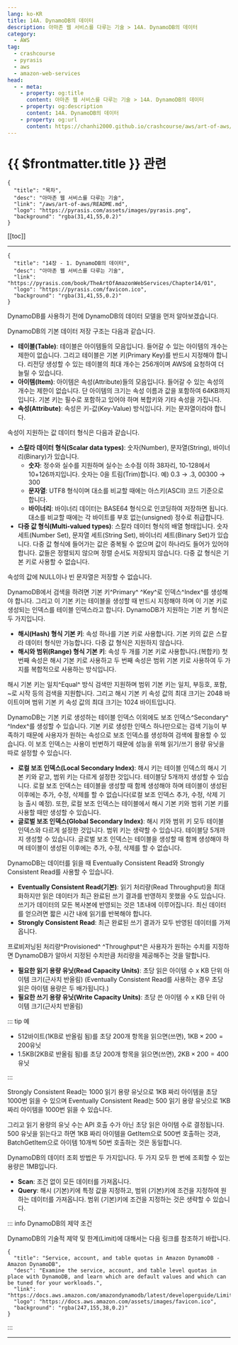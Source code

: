 ```yaml
---
lang: ko-KR
title: 14A. DynamoDB의 데이터
description: 아마존 웹 서비스를 다루는 기술 > 14A. DynamoDB의 데이터
category:
  - AWS
tag: 
  - crashcourse
  - pyrasis
  - aws 
  - amazon-web-services
head:
  - - meta:
    - property: og:title
      content: 아마존 웹 서비스를 다루는 기술 > 14A. DynamoDB의 데이터
    - property: og:description
      content: 14A. DynamoDB의 데이터
    - property: og:url
      content: https://chanhi2000.github.io/crashcourse/aws/art-of-aws/14A.html
---
```


# {{ $frontmatter.title }} 관련

```component VPCard
{
  "title": "목차",
  "desc": "아마존 웹 서비스를 다루는 기술",
  "link": "/aws/art-of-aws/README.md",
  "logo": "https://pyrasis.com/assets/images/pyrasis.png",
  "background": "rgba(31,41,55,0.2)"
}
```

[[toc]]

---

```component VPCard
{
  "title": "14장 - 1. DynamoDB의 데이터",
  "desc": "아마존 웹 서비스를 다루는 기술",
  "link": "https://pyrasis.com/book/TheArtOfAmazonWebServices/Chapter14/01",
  "logo": "https://pyrasis.com/favicon.ico",
  "background": "rgba(31,41,55,0.2)"
}
```

DynamoDB를 사용하기 전에 DynamoDB의 데이터 모델을 먼저 알아보겠습니다.

DynamoDB의 기본 데이터 저장 구조는 다음과 같습니다.

- **테이블(Table)**: 테이블은 아이템들의 모음입니다. 들어갈 수 있는 아이템의 개수는 제한이 없습니다. 그리고 테이블은 기본 키(Primary Key)를 반드시 지정해야 합니다. 리전당 생성할 수 있는 테이블의 최대 개수는 256개이며 AWS에 요청하여 더 늘릴 수 있습니다.
- **아이템(Item)**: 아이템은 속성(Attribute)들의 모음입니다. 들어갈 수 있는 속성의 개수는 제한이 없습니다. 단 아이템의 크기는 속성 이름과 값을 포함하여 64KB까지입니다. 기본 키는 필수로 포함하고 있어야 하며 복합키와 기타 속성을 가집니다.
- **속성(Attribute)**: 속성은 키-값(Key-Value) 방식입니다. 키는 문자열이라야 합니다.

속성이 지원하는 값 데이터 형식은 다음과 같습니다.

- **스칼라 데이터 형식(Scalar data types)**: 숫자(Number), 문자열(String), 바이너리(Binary)가 있습니다.<!-- -->
  - **숫자**: 정수와 실수를 지원하며 실수는 소수점 이하 38자리, 10-128에서 10+126까지입니다. 숫자는 0을 트림(Trim)합니다. 예) 0.3 → .3, 00300 → 300
  - **문자열**: UTF8 형식이며 대소를 비교할 때에는 아스키(ASCII) 코드 기준으로 합니다.
  - **바이너리**: 바이너리 데이터는 BASE64 형식으로 인코딩하여 저장하면 됩니다. 대소를 비교할 때에는 각 바이트를 부호 없는(unsigned) 정수로 취급합니다.
- **다중 값 형식(Multi-valued types)**: 스칼라 데이터 형식의 배열 형태입니다. 숫자 세트(Number Set), 문자열 세트(String Set), 바이너리 세트(Binary Set)가 있습니다. 다중 값 형식에 들어가는 값은 중복될 수 없으며 값이 하나라도 들어가 있어야 합니다. 값들은 정렬되지 않으며 정렬 순서도 저장되지 않습니다. 다중 값 형식은 기본 키로 사용할 수 없습니다.

속성의 값에 NULL이나 빈 문자열은 저장할 수 없습니다.

DynamoDB에서 검색을 하려면 기본 키^Primary^ ^Key^로 인덱스^Index^를 생성해야 합니다. 그리고 이 기본 키는 테이블을 생성할 때 반드시 지정해야 하며 이 기본 키로 생성되는 인덱스를 테이블 인덱스라고 합니다. DynamoDB가 지원하는 기본 키 형식은 두 가지입니다.

- **해시(Hash) 형식 기본 키**: 속성 하나를 기본 키로 사용합니다. 기본 키의 값은 스칼라 데이터 형식만 가능합니다. 다중 값 형식은 지원하지 않습니다.
- **해시와 범위(Range) 형식 기본 키**: 속성 두 개를 기본 키로 사용합니다.(복합키) 첫 번째 속성은 해시 기본 키로 사용하고 두 번째 속성은 범위 기본 키로 사용하여 두 가지를 복합적으로 사용하는 방식입니다.

해시 기본 키는 일치^Equal^ 방식 검색만 지원하며 범위 기본 키는 일치, 부등호, 포함, ~로 시작 등의 검색을 지원합니다. 그리고 해시 기본 키 속성 값의 최대 크기는 2048 바이트이며 범위 기본 키 속성 값의 최대 크기는 1024 바이트입니다.

DynamoDB는 기본 키로 생성하는 테이블 인덱스 이외에도 보조 인덱스^Secondary^ ^Index^를 생성할 수 있습니다. 기본 키로 생성한 인덱스 하나만으로는 검색 기능이 부족하기 때문에 사용자가 원하는 속성으로 보조 인덱스를 생성하여 검색에 활용할 수 있습니다. 이 보조 인덱스는 사용이 빈번하기 때문에 성능을 위해 읽기/쓰기 용량 유닛을 따로 설정할 수 있습니다.

- **로컬 보조 인덱스(Local Secondary Index)**: 해시 키는 테이블 인덱스의 해시 기본 키와 같고, 범위 키는 다르게 설정한 것입니다. 테이블당 5개까지 생성할 수 있습니다. 로컬 보조 인덱스는 테이블을 생성할 때 함께 생성해야 하며 테이블이 생성된 이후에는 추가, 수정, 삭제를 할 수 없습니다(로컬 보조 인덱스 추가, 수정, 삭제 기능 출시 예정). 또한, 로컬 보조 인덱스는 테이블에서 해시 기본 키와 범위 기본 키를 사용할 때만 생성할 수 있습니다.
- **글로벌 보조 인덱스(Global Secondary Index)**: 해시 키와 범위 키 모두 테이블 인덱스와 다르게 설정한 것입니다. 범위 키는 생략할 수 있습니다. 테이블당 5개까지 생성할 수 있습니다. 글로벌 보조 인덱스는 테이블을 생성할 때 함께 생성해야 하며 테이블이 생성된 이후에는 추가, 수정, 삭제를 할 수 없습니다.

DynamoDB는 데이터를 읽을 때 Eventually Consistent Read와 Strongly Consistent Read를 사용할 수 있습니다.

- **Eventually Consistent Read(기본)**: 읽기 처리량(Read Throughput)을 최대화하지만 읽은 데이터가 최근 완료된 쓰기 결과를 반영하지 못했을 수도 있습니다. 쓰기가 데이터의 모든 복사본에 반영되는 것은 1초내에 이루어집니다. 최신 데이터를 얻으려면 짧은 시간 내에 읽기를 반복해야 합니다.
- **Strongly Consistent Read**: 최근 완료된 쓰기 결과가 모두 반영된 데이터를 가져옵니다.

프로비저닝된 처리량^Provisioned^ ^Throughput^은 사용자가 원하는 수치를 지정하면 DynamoDB가 알아서 지정된 수치만큼 처리량을 제공해주는 것을 말합니다.

- **필요한 읽기 용량 유닛(Read Capacity Units)**: 초당 읽은 아이템 수 x KB 단위 아이템 크기(근사치 반올림) (Eventually Consistent Read를 사용하는 경우 초당 읽은 아이템 용량은 두 배가됩니다.)
- **필요한 쓰기 용량 유닛(Write Capacity Units)**: 초당 쓴 아이템 수 x KB 단위 아이템 크기(근사치 반올림)

::: tip 예

- 512바이트(1KB로 반올림 됨)를 초당 $200$개 항목을 읽으면(쓰면), $1\text{KB}\times{200}=200\text{유닛}$
- 1.5KB(2KB로 반올림 됨)를 초당 $200$개 항목을 읽으면(쓰면), $2\text{KB}\times{200}=400\text{유닛}$

:::

Strongly Consistent Read는 1000 읽기 용량 유닛으로 1KB 짜리 아이템을 초당 1000번 읽을 수 있으며 Eventually Consistent Read는 500 읽기 용량 유닛으로 1KB 짜리 아이템을 1000번 읽을 수 있습니다.

그리고 읽기 용량의 유닛 수는 API 호출 수가 아닌 초당 읽은 아이템 수로 결정됩니다. 500 유닛을 읽는다고 하면 1KB 짜리 아이템을 GetItem으로 500번 호출하는 것과, BatchGetItem으로 아이템 10개씩 50번 호출하는 것은 동일합니다.

DynamoDB의 데이터 조회 방법은 두 가지입니다. 두 가지 모두 한 번에 조회할 수 있는 용량은 1MB입니다.

- **Scan**: 조건 없이 모든 데이터를 가져옵니다.
- **Query**: 해시 (기본)키에 특정 값을 지정하고, 범위 (기본)키에 조건을 지정하여 원하는 데이터를 가져옵니다. 범위 (기본)키에 조건을 지정하는 것은 생략할 수 있습니다.

::: info DynamoDB의 제약 조건

DynamoDB의 기술적 제약 및 한계(Limit)에 대해서는 다음 링크를 참조하기 바랍니다.


```component VPCard
{
  "title": "Service, account, and table quotas in Amazon DynamoDB - Amazon DynamoDB",
  "desc": "Examine the service, account, and table level quotas in place with DynamoDB, and learn which are default values and which can be tuned for your workloads.",
  "link": "https://docs.aws.amazon.com/amazondynamodb/latest/developerguide/Limits.html",
  "logo": "https://docs.aws.amazon.com/assets/images/favicon.ico",
  "background": "rgba(247,155,38,0.2)"
}
```

:::

---

<TagLinks />
